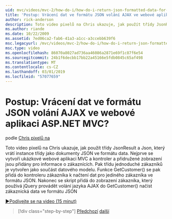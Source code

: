 ```yaml
---
uid: mvc/videos/mvc-2/how-do-i/how-do-i-return-json-formatted-data-for-an-ajax-call-in-an-aspnet-mvc-web-application
title: 'Postup: Vrácení dat ve formátu JSON volání AJAX ve webové aplikaci ASP.NET MVC? | Dokumenty Microsoft'
author: rick-anderson
description: Toto video pixelů na Chris ukazuje, jak použít třídy JsonResult a Json, který vrátí instance třídy jako dokumenty JSON ve formátu data. Nejprve ukázku MVC web vyrovnat...
ms.author: riande
ms.date: 10/22/2009
ms.assetid: 7ed06ca2-fab6-41a3-a1cc-a3ccebb639f6
msc.legacyurl: /mvc/videos/mvc-2/how-do-i/how-do-i-return-json-formatted-data-for-an-ajax-call-in-an-aspnet-mvc-web-application
msc.type: video
ms.openlocfilehash: 86070a8027ad736aa46086a2871e69f1c87f6e54
ms.sourcegitcommit: 24b1f6decbb17bb22a45166e5fdb0845c65af498
ms.translationtype: MT
ms.contentlocale: cs-CZ
ms.lasthandoff: 03/01/2019
ms.locfileid: "57077659"
---
```

<a name="how-do-i-return-json-formatted-data-for-an-ajax-call-in-an-aspnet-mvc-web-application"></a>Postup: Vrácení dat ve formátu JSON volání AJAX ve webové aplikaci ASP.NET MVC?
====================
podle [Chris pixelů na](https://twitter.com/chrispels)

Toto video pixelů na Chris ukazuje, jak použít třídy JsonResult a Json, který vrátí instance třídy jako dokumenty JSON ve formátu data. Nejprve se vytvoří ukázkové webové aplikaci MVC a kontroler a přidružené zobrazení jsou přidány pro informace o zákaznících. Pak třídu jednoduché zákazníků je vytvořen jako součást datového modelu. Funkce GetCustomer() se pak přidá do kontroleru zákazníka k načtení dat pro jediného zákazníka ve formátu JSON. Nakonec se skript přidá do zobrazení zákazníka, který používá jQuery provádět volání jazyka AJAX do GetCustomer() načíst zákaznická data ve formátu JSON

[&#9654;Podívejte se na video (15 minut)](https://channel9.msdn.com/Blogs/ASP-NET-Site-Videos/how-do-i-return-json-formatted-data-for-an-ajax-call-in-an-aspnet-mvc-web-application)

> [!div class="step-by-step"]
> [Předchozí](aspnet-mvc-how-10-minute-technical-video-for-developers.md)
> [další](how-do-i-work-with-data-in-aspnet-mvc-partial-views.md)
